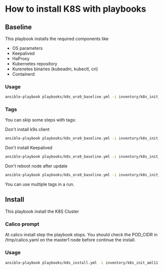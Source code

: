 # How to install K8S with playbooks

## Baseline

This playbook installs the required components like
- OS parameters
- Keepalived
- HaProxy
- Kubernetes repository
- Kurenetes binaries (kubeadm, kubectl, cri)
- Containerd

### Usage

```bash
ansible-playbook playbooks/k8s_ora9_baseline.yml -i inventory/k8s_init_aml11 -v
```

### Tags

You can skip some steps with tags:

Don't install k9s client
```bash
ansible-playbook playbooks/k8s_ora9_baseline.yml -i inventory/k8s_init_aml11 -v --skip-tags k9s
```

Don't install Keepalived
```bash
ansible-playbook playbooks/k8s_ora9_baseline.yml -i inventory/k8s_init_aml11 -v --skip-tags keepalived
```

Don't reboot node after update
```bash
ansible-playbook playbooks/k8s_ora9_baseline.yml -i inventory/k8s_init_aml11 -v --skip-tags reboot
```

You can use multiple tags in a run.

## Install

This playbook install the K8S Cluster

### Calico prompt

At calico install step the playbook stops. You should check the POD_CIDR in /tmp/calico.yaml on the master1 node before continue the install. 

### Usage

```bash
ansible-playbook playbooks/k8s_install.yml -i inventory/k8s_init_aml11 -v
```
